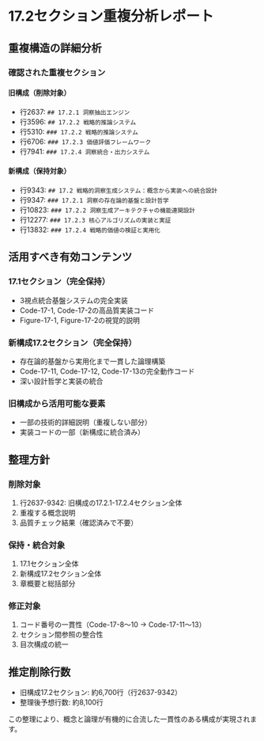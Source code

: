 # 17.2セクション重複分析レポート

## 重複構造の詳細分析

### 確認された重複セクション

#### **旧構成（削除対象）**
- 行2637: `## 17.2.1 洞察抽出エンジン`
- 行3596: `## 17.2.2 戦略的推論システム`
- 行5310: `### 17.2.2 戦略的推論システム`
- 行6706: `### 17.2.3 価値評価フレームワーク`
- 行7941: `### 17.2.4 洞察統合・出力システム`

#### **新構成（保持対象）**
- 行9343: `## 17.2 戦略的洞察生成システム：概念から実装への統合設計`
- 行9347: `### 17.2.1 洞察の存在論的基盤と設計哲学`
- 行10823: `### 17.2.2 洞察生成アーキテクチャの機能連関設計`
- 行12277: `### 17.2.3 核心アルゴリズムの実装と実証`
- 行13832: `### 17.2.4 戦略的価値の検証と実用化`

## 活用すべき有効コンテンツ

### **17.1セクション（完全保持）**
- 3視点統合基盤システムの完全実装
- Code-17-1, Code-17-2の高品質実装コード
- Figure-17-1, Figure-17-2の視覚的説明

### **新構成17.2セクション（完全保持）**
- 存在論的基盤から実用化まで一貫した論理構築
- Code-17-11, Code-17-12, Code-17-13の完全動作コード
- 深い設計哲学と実装の統合

### **旧構成から活用可能な要素**
- 一部の技術的詳細説明（重複しない部分）
- 実装コードの一部（新構成に統合済み）

## 整理方針

### **削除対象**
1. 行2637-9342: 旧構成の17.2.1-17.2.4セクション全体
2. 重複する概念説明
3. 品質チェック結果（確認済みで不要）

### **保持・統合対象**
1. 17.1セクション全体
2. 新構成17.2セクション全体
3. 章概要と総括部分

### **修正対象**
1. コード番号の一貫性（Code-17-8～10 → Code-17-11～13）
2. セクション間参照の整合性
3. 目次構成の統一

## 推定削除行数
- 旧構成17.2セクション: 約6,700行（行2637-9342）
- 整理後予想行数: 約8,100行

この整理により、概念と論理が有機的に合流した一貫性のある構成が実現されます。

